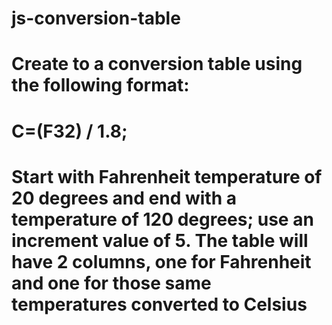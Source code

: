 # js-conversion-table
# Create to a conversion table using the following format:
#
#   C=(F32) / 1.8;
#
# Start  with Fahrenheit temperature of 20 degrees and end with a temperature of 120 degrees; use an increment value of 5. The table will have 2 columns, one for Fahrenheit and one for those same temperatures converted to Celsius
